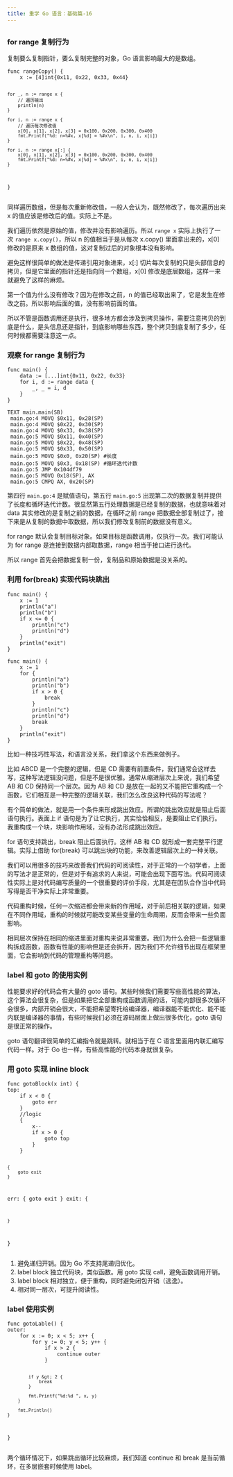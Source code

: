 ```yaml
---
title: 重学 Go 语言：基础篇-16
---
```

<article id="topicContainer" class="column_content"><h2 class="topic_title"></h2><div><h3 id="forrange">for range 复制行为</h3>
<p>复制要么复制指针，要么复制完整的对象，Go 语言影响最大的是数组。</p>
<pre><code class="go language-go">func rangeCopy() {
    x := [4]int{0x11, 0x22, 0x33, 0x44}

    for _, n := range x {
        // 遍历输出
        println(n)
    }

    for i, n := range x {
        // 遍历每次修改值
        x[0], x[1], x[2], x[3] = 0x100, 0x200, 0x300, 0x400
        fmt.Printf("%d: n=%#x, x[%d] = %#x\n", i, n, i, x[i])
    }

    for i, n := range x[:] {
        x[0], x[1], x[2], x[3] = 0x100, 0x200, 0x300, 0x400
        fmt.Printf("%d: n=%#x, x[%d] = %#x\n", i, n, i, x[i])
    }
}
</code></pre>
<p>同样遍历数组，但是每次重新修改值，一般人会认为，既然修改了，每次遍历出来 x 的值应该是修改后的值。实际上不是。</p>
<p>我们遍历依然是原始的值，修改并没有影响遍历。所以 <code>range x</code> 实际上执行了一次 <code>range x.copy()</code>，所以 n 的值相当于是从每次 x.copy() 里面拿出来的，x[0] 修改的是原来 x 数组的值，这对复制过后的对象根本没有影响。</p>
<p>避免这样很简单的做法是传递引用对象进来，x[:] 切片每次复制的只是头部信息的拷贝，但是它里面的指针还是指向同一个数组，x[0] 修改是底层数组，这样一来就避免了这样的麻烦。</p>
<p>第一个值为什么没有修改？因为在修改之前，n 的值已经取出来了，它是发生在修改之前。所以影响后面的值，没有影响前面的值。</p>
<p>所以不管是函数调用还是执行，很多地方都会涉及到拷贝操作，需要注意拷贝的到底是什么，是头信息还是指针，到底影响哪些东西，整个拷贝到底复制了多少，任何时候都需要注意这一点。</p>
<h3 id="forrange-1">观察 for range 复制行为</h3>
<pre><code class="go language-go">func main() {
    data := [...]int{0x11, 0x22, 0x33}
    for i, d := range data {
        _, _ = i, d
    }
}
</code></pre>
<pre><code class="bash language-bash">TEXT main.main(SB)
 main.go:4 MOVQ $0x11, 0x28(SP)
 main.go:4 MOVQ $0x22, 0x30(SP)
 main.go:4 MOVQ $0x33, 0x38(SP)
 main.go:5 MOVQ $0x11, 0x40(SP)
 main.go:5 MOVQ $0x22, 0x48(SP)
 main.go:5 MOVQ $0x33, 0x50(SP)
 main.go:5 MOVQ $0x0, 0x20(SP) #长度
 main.go:5 MOVQ $0x3, 0x18(SP) #循环迭代计数
 main.go:5 JMP 0x104df79
 main.go:5 MOVQ 0x18(SP), AX
 main.go:5 CMPQ AX, 0x20(SP)
</code></pre>
<p>第四行 <code>main.go:4</code> 是赋值语句，第五行 <code>main.go:5</code> 出现第二次的数据复制并提供了长度和循环迭代计数。很显然第五行处理数据是已经复制的数据，也就意味着对 data 其实修改的是复制之前的数据，在循环之前 range 把数据全部复制过了，接下来是从复制的数据中取数据，所以我们修改复制前的数据没有意义。</p>
<p>for range 默认会复制目标对象。如果目标是函数调用，仅执行一次。我们可能认为 for range 是连接到数据内部取数据，range 相当于接口进行迭代。</p>
<p>所以 range 首先会把数据复制一份，复制品和原始数据是没关系的。</p>
<h3 id="forbreak">利用 for(break) 实现代码块跳出</h3>
<pre><code class="go language-go">func main() {
    x := 1
    println("a")
    println("b")
    if x &lt;= 0 {
        println("c")
        println("d")
    }
    println("exit")
}
</code></pre>
<pre><code class="go language-go">func main() {
    x := 1
    for {
        println("a")
        println("b")
        if x &gt; 0 {
            break
        }
        println("c")
        println("d")
        break
    }
    println("exit")
}
</code></pre>
<p>比如一种技巧性写法，和语言没关系，我们拿这个东西来做例子。</p>
<p>比如 ABCD 是一个完整的逻辑，但是 CD 需要有前置条件，我们通常会这样去写，这种写法逻辑没问题，但是不是很优雅。通常从缩进层次上来说，我们希望 AB 和 CD 保持同一个层次。因为 AB 和 CD 是放在一起的又不能把它重构成一个函数，它们相互是一种完整的逻辑关联，我们怎么改良这种代码的写法呢？</p>
<p>有个简单的做法，就是用一个条件来形成跳出效应。所谓的跳出效应就是阻止后面语句执行。表面上 if 语句是为了让它执行，其实恰恰相反，是要阻止它们执行。我重构成一个块，块影响作用域，没有办法形成跳出效应。</p>
<p>for 语句支持跳出，break 阻止后面执行。这样 AB 和 CD 就形成一套完整平行逻辑。实际上借助 for(break) 可以跳出块的功能，来改善逻辑层次上的一种关联。</p>
<p>我们可以用很多的技巧来改善我们代码的可阅读性，对于正常的一个初学者，上面的写法才是正常的，但是对于有追求的人来说，可能会出现下面写法。代码可阅读性实际上是对代码编写质量的一个很重要的评价手段，尤其是在团队合作当中代码写得是否干净实际上非常重要。</p>
<p>代码重构时候，任何一次缩进都会带来新的作用域，对于前后相关联的逻辑，如果在不同作用域，重构的时候就可能改变某些变量的生命周期，反而会带来一些负面影响。</p>
<p>相同层次保持在相同的缩进里面对重构来说非常重要。我们为什么会把一些逻辑重构拆成函数，函数有性能的影响但是还会拆开，因为我们不允许细节出现在框架里面，它会影响到代码的管理重构等问题。</p>
<h3 id="labelgoto">label 和 goto 的使用实例</h3>
<p>性能要求好的代码会有大量的 goto 语句。某些时候我们需要写些高性能的算法，这个算法会很复杂，但是如果把它全部重构成函数调用的话，可能内部很多次循环会很多，内部开销会很大，不能把希望寄托给编译器，编译器能不能优化、能不能内联是编译器的事情，有些时候我们必须在源码层面上做出很多优化，goto 语句是很正常的操作。</p>
<p>goto 语句翻译很简单的汇编指令就是跳转。就相当于在 C 语言里面用内联汇编写代码一样。对于 Go 也一样，有些高性能的代码本身就很复杂。</p>
<h3 id="gotoinlineblock">用 goto 实现 inline block</h3>
<pre><code class="go language-go">func gotoBlock(x int) {
top:
    if x &lt; 0 {
        goto err
    }
    //logic
    {
        x--
        if x &gt; 0 {
            goto top
        }
    }

    {
        goto exit
    }
err:
    {
        goto exit
    }
exit:
    {

    }
}
</code></pre>
<ol>
<li>避免递归开销。因为 Go 不支持尾递归优化。</li>
<li>label block 独立代码块，类似函数。用 goto 实现 call，避免函数调用开销。</li>
<li>label block 相对独立，便于重构，同时避免闭包开销（逃逸）。</li>
<li>相对同一层次，可提升阅读性。</li>
</ol>
<h3 id="label">label 使用实例</h3>
<pre><code class="go language-go">func gotoLable() {
outer:
    for x := 0; x &lt; 5; x++ {
        for y := 0; y &lt; 5; y++ {
            if x &gt; 2 {
                continue outer
            }

            if y &gt; 2 {
                break
            }

            fmt.Printf("%d:%d ", x, y)
        }

        fmt.Println()
    }
}
</code></pre>
<p>两个循环情况下，如果跳出循环比较麻烦，我们知道 continue 和 break 是当前循环，在多层嵌套时候使用 label。</p></div></article>